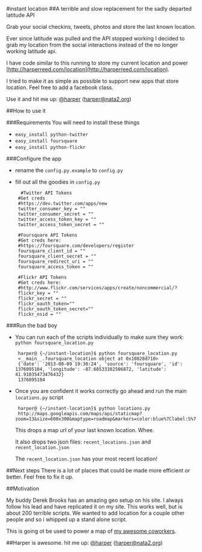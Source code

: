 #instant location 
##A terrible and slow replacement for the sadly departed latitude API


Grab your social checkins, tweets, photos and store the last known location.

Ever since latitude was pulled and the API stopped working I decided to grab
my location from the social interactions instead of the no longer working
latitude api.

I have code similar to this running to store my current location and
power [http://harperreed.com/location](http://harperreed.com/location).

I tried to make it as simple as possible to support new apps that store
location. Feel free to add a facebook class.

Use it and hit me up: [@harper](http://twitter.com/harper) ([harper@nata2.org](mailto:harper@nata2.org))

##How to use it

###Requirements
You will need to install these things

 * `easy_install python-twitter`
 * `easy_install foursquare`
 * `easy_install python-flickr`
 
###Configure the app

 * rename the `config.py.example` to `config.py`
 * fill out all the goodies in `config.py`
 
		 #Twitter API Tokens
		#Get creds
		#https://dev.twitter.com/apps/new
		twitter_consumer_key = ""
		twitter_consumer_secret = ""
		twitter_access_token_key = ""
		twitter_access_token_secret = ""
		
		#Foursquare API Tokens
		#Get creds here:
		#https://foursquare.com/developers/register
		foursquare_client_id = ""
		foursquare_client_secret = ""
		foursquare_redirect_uri = ""
		foursquare_access_token = ""
		
		#Flickr API Tokens
		#Get creds here:
		#http://www.flickr.com/services/apps/create/noncommercial/?
		flickr_key = ""
		flickr_secret = ""
		flickr_oauth_token=""
		flickr_oauth_token_secret=""
		flickr_nsid = ""
 
###Run the bad boy
 * You can run each of the scripts individually to make sure they work: `python foursquare_location.py`
	
		harper@ {~/instant-location}$ python foursquare_location.py
		<__main__.foursquare_location object at 0x10828d710>
		{'date': '2013-08-09 19:38:24', 'source': 'foursquare', 'id': 1376095104, 'longitude': -87.68533102506872, 'latitude': 41.91035473476432}
		1376095104
 * Once you are confident it works correctly go ahead and run the main `locations.py` script
 
		harper@ {~/instant-location}$ python locations.py
		http://maps.googleapis.com/maps/api/staticmap?zoom=13&size=600x300&maptype=roadmap&markers=color:blue%7Clabel:S%7C41.91008943,-87.68528519&sensor=false

	This drops a map url of your last known location. Whee. 
	
	It also drops two json files: `recent_locations.json` and `recent_location.json`
	
	The `recent_location.json` has your most recent location!
	
##Next steps
There is a lot of places that could be made more efficient or better. Feel free to fix it up. 

##Motivation

My buddy Derek Brooks has an amazing geo setup on his site. I always follow his lead and have replicated it on my site. This works well, but is about 200 terrible scripts. We wanted to add location for a couple other people and so i whipped up a stand alone script. 

This is going ot be used to power a map of [my awesome coworkers](http://ltc.io).

##Harper is awesome. 
hit me up: [@harper](http://twitter.com/harper) ([harper@nata2.org](mailto:harper@nata2.org))

